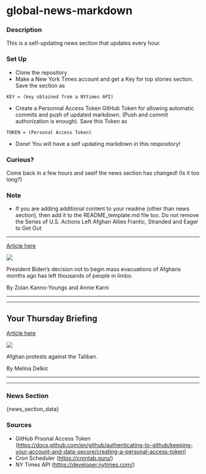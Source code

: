 # global-news-markdown

### Description 
This is a self-updating news section that updates every hour.

### Set Up 
* Clone the repository
* Make a New York Times account and get a Key for top stories section. Save the section as 
 ```
 KEY = (key obtained from a NYtimes API)
 ```
*  Create a Personnal Access Token GitHub Token for allowing automatic commits and push of updated markdown. (Push and commit authorization is enough). Save this Token as 
```
TOKEN = (Personal Access Token)
```
* Done! You will have a self updating markdown in this respository!

### Curious?
Come back in a few hours and seeif the news section has changed! (Is it too long?)

### Note
* If you are adding additional content to your readme (other than news section), then add it to the README_template.md file too. Do not remove the Series of U.S. Actions Left Afghan Allies Frantic, Stranded and Eager to Get Out
--------------------------------------------------------------------------------

[Article here](https://www.nytimes.com/2021/08/18/us/politics/afghanistan-refugees.html)

[![](https://static01.nyt.com/images/2021/08/18/us/politics/00dc-refugees-1/merlin_193398777_ba744f44-87c5-471d-b7d9-f001b188a314-superJumbo.jpg)](https://www.nytimes.com/2021/08/18/us/politics/afghanistan-refugees.html)

President Biden’s decision not to begin mass evacuations of Afghans months ago has left thousands of people in limbo.

By Zolan Kanno-Youngs and Annie Karni

* * *

* * *

Your Thursday Briefing
----------------------

[Article here](https://www.nytimes.com/2021/08/18/briefing/afghanistan-taliban-protests-israel-covid.html)

[![](https://static01.nyt.com/images/2021/08/19/world/19ambriefing-aus-nl-promo/merlin_193397196_69b6ccb8-81e1-4a7f-b588-4f391c88a81e-superJumbo.jpg)](https://www.nytimes.com/2021/08/18/briefing/afghanistan-taliban-protests-israel-covid.html)

Afghan protests against the Taliban.

By Melina Delkic

* * *

* * *

### News Section 
{news_section_data}


### Sources 
* GitHub Prsonal Access Token (https://docs.github.com/en/github/authenticating-to-github/keeping-your-account-and-data-secure/creating-a-personal-access-token)
* Cron Scheduler (https://crontab.guru/)
* NY Times API (https://developer.nytimes.com/)
